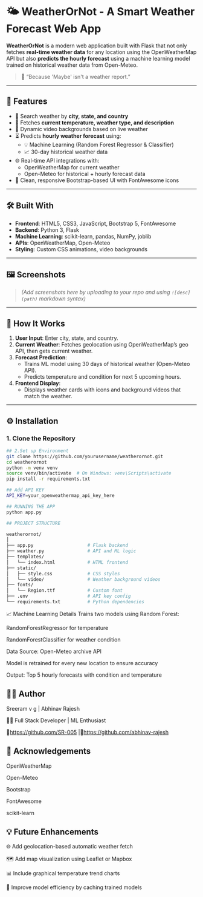# 🌤️ WeatherOrNot - A Smart Weather Forecast Web App

**WeatherOrNot** is a modern web application built with Flask that not only fetches **real-time weather data** for any location using the OpenWeatherMap API but also **predicts the hourly forecast** using a machine learning model trained on historical weather data from Open-Meteo.

> 🧠 “Because 'Maybe' isn't a weather report.”

---

## 🚀 Features

- 🔎 Search weather by **city, state, and country**
- 📍 Fetches **current temperature, weather type, and description**
- 🎥 Dynamic video backgrounds based on live weather
- ⏳ Predicts **hourly weather forecast** using:
  - 💡 Machine Learning (Random Forest Regressor & Classifier)
  - 📈 30-day historical weather data
- 🌐 Real-time API integrations with:
  - OpenWeatherMap for current weather
  - Open-Meteo for historical + hourly forecast data
- 📱 Clean, responsive Bootstrap-based UI with FontAwesome icons

---

## 🛠️ Built With

- **Frontend**: HTML5, CSS3, JavaScript, Bootstrap 5, FontAwesome
- **Backend**: Python 3, Flask
- **Machine Learning**: scikit-learn, pandas, NumPy, joblib
- **APIs**: OpenWeatherMap, Open-Meteo
- **Styling**: Custom CSS animations, video backgrounds

---

## 🖼️ Screenshots

> *(Add screenshots here by uploading to your repo and using `![desc](path)` markdown syntax)*

---

## 🧠 How It Works

1. **User Input**: Enter city, state, and country.
2. **Current Weather**: Fetches geolocation using OpenWeatherMap’s geo API, then gets current weather.
3. **Forecast Prediction**:
   - Trains ML model using 30 days of historical weather (Open-Meteo API).
   - Predicts temperature and condition for next 5 upcoming hours.
4. **Frontend Display**:
   - Displays weather cards with icons and background videos that match the weather.

---

## ⚙️ Installation

### 1. Clone the Repository

```bash
## 2.Set up Environment
git clone https://github.com/yourusername/weatherornot.git
cd weatherornot
python -m venv venv
source venv/bin/activate  # On Windows: venv\Scripts\activate
pip install -r requirements.txt

```
```bash
## Add API KEY
API_KEY=your_openweathermap_api_key_here

```
```bash
## RUNNING THE APP
python app.py

```
```bash
## PROJECT STRUCTURE

weatherornot/
│
├── app.py                    # Flask backend
├── weather.py                # API and ML logic
├── templates/
│   └── index.html            # HTML frontend
├── static/
│   ├── style.css             # CSS styles
│   └── video/                # Weather background videos
├── fonts/
│   └── Region.ttf            # Custom font
├── .env                      # API key config
└── requirements.txt          # Python dependencies

```
📈 Machine Learning Details
Trains two models using Random Forest:

RandomForestRegressor for temperature

RandomForestClassifier for weather condition

Data Source: Open-Meteo archive API

Model is retrained for every new location to ensure accuracy

Output: Top 5 hourly forecasts with condition and temperature


## 🙋‍♂️ Author
 Sreeram v g | Abhinav Rajesh

👨‍💻 Full Stack Developer | ML Enthusiast

🔗https://github.com/SR-005 |🔗https://github.com/abhinav-rajesh


## 🙌 Acknowledgements
OpenWeatherMap

Open-Meteo

Bootstrap

FontAwesome

scikit-learn


## 💡 Future Enhancements
🌐 Add geolocation-based automatic weather fetch

🗺️ Add map visualization using Leaflet or Mapbox

📊 Include graphical temperature trend charts

🧠 Improve model efficiency by caching trained models


